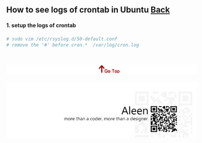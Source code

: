 ## How to see logs of crontab in Ubuntu [Back](./qa.md)

#### 1. setup the logs of crontab

```sh
# sudo vim /etc/rsyslog.d/50-default.conf
# remove the '#' before cron.*  /var/log/cron.log
```

<a href="#how-to-use-gitbook-to-write-something" style="left:200px;"><img src="./../pic/gotop.png"></a>
=====
<a href="http://aleen42.github.io/" target="_blank" ><img src="./../pic/tail.gif"></a>
